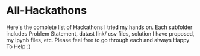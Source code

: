 # All-Hackathons

Here's the complete list of Hackathons I tried my hands on. Each subfolder includes Problem Statement, datast link/ csv files, solution I have proposed, my ipynb files, etc. Please feel free to go through each and always Happy To Help :)
